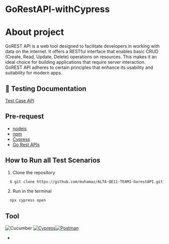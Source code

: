 # GoRestAPI-withCypress

## 




# About project
GoREST API is a web tool designed to facilitate developers in working with data on the internet. It offers a RESTful interface that enables basic CRUD (Create, Read, Update, Delete) operations on resources. This makes it an ideal choice for building applications that require server interaction. GoREST API adheres to certain principles that enhance its usability and suitability for modern apps.

## 📓 Testing Documentation
[Test Case API](https://docs.google.com/spreadsheets/d/1UQxejtpa4qsTqH01zG5DnnqQzNUXT7IvCXoQruoLitE/edit?hl=id#gid=365828165)

## Pre-request
- [nodejs](https://nodejs.org/en/)
- [npm](https://docs.npmjs.com/about-npm)
- [Cypress](https://www.cypress.io/)
- [Go Rest APIs](https://gorest.co.in)








##  How to Run all Test Scenarios

1. Clone the repository
```bash
  $ git clone https://github.com/muhamaz/ALTA-QE11-TEAM1-GorestAPI.git](https://github.com/Tegar709/GorestApi-WithCypress3/tree/master
```
2. Run in the terminal
```bash
  npx cypress open
```
## Tool
![Cucumber](https://img.shields.io/badge/-cucumber-4bc47b?style=for-the-badge&logo=cucumber&logoColor=black)
[![Cypress](https://img.shields.io/badge/-cypress-%23E5E5E5?style=for-the-badge)](https://www.cypress.io/)[![Postman](https://img.shields.io/badge/-postman-%23FF6C37?style=for-the-badge&logo=postman&logoColor=white)](https://www.postman.com/)





-
